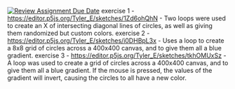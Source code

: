 [![Review Assignment Due Date](https://classroom.github.com/assets/deadline-readme-button-8d59dc4de5201274e310e4c54b9627a8934c3b88527886e3b421487c677d23eb.svg)](https://classroom.github.com/a/VOKVqSaw)
exercise 1 - https://editor.p5js.org/Tyler_E/sketches/1Zd6ohQhN - Two loops were used to create an X of intersecting diagonal lines of circles, as well as giving them randomized but custom colors.
exercise 2 - https://editor.p5js.org/Tyler_E/sketches/i0DHBpL3x - Uses a loop to create a 8x8 grid of circles across a 400x400 canvas, and to give them all a blue gradient.
exercise 3 - https://editor.p5js.org/Tyler_E/sketches/tkhOMUxSz - A loop was used to create a grid of circles across a 400x400 canvas, and to give them all a blue gradient. If the mouse is pressed, the values of the gradient will invert, causing the circles to all have a new color.
